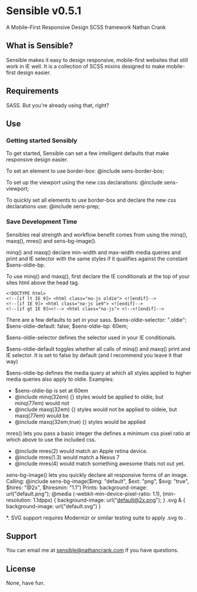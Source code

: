 # Sensible v0.5.1
A Mobile-First Responsive Design SCSS framework
Nathan Crank

## What is Sensible?
Sensible makes it easy to design responsive, mobile-first websites that still work in IE well. It is a collection of SCSS mixins designed to make mobile-first design easier.

## Requirements
SASS. But you're already using that, right?

## Use
### Getting started Sensibly
To get started, Sensible can set a few intelligent defaults that make responsive design easier.

To set an element to use border-box:
@include sens-border-box;

To set up the viewport using the new css declarations:
@include sens-viewport;

To quickly set all elements to use border-box and declare the new css declarations use:
@include sens-prep;

### Save Development Time
Sensibles real strength and workflow benefit comes from using the minq(), maxq(), mres() and sens-bg-image().

minq() and maxq() declare min-width and max-width media queries and print and IE selector with the same styles if it qualifies against the constant $sens-oldie-bp. 

To use minq() and maxq(), first declare the IE conditionals at the top of your sites html above the head tag.

	<!DOCTYPE html>
	<!--[if lt IE 9]> <html class="no-js oldie"> <![endif]-->
	<!--[if IE 9]> <html class="no-js ie9"> <![endif]-->
	<!--[if gt IE 9]><!--> <html class="no-js"> <!--<![endif]-->

There are a few defaults to set in your sass.
$sens-oldie-selector: ".oldie";
$sens-oldie-default: false;
$sens-oldie-bp: 60em;

$sens-oldie-selector defines the selector used in your IE conditionals.

$sens-oldie-default toggles whether all calls of minq() and maxq() print and IE selector. It is set to false by default (and I recommend you leave it that way)

$sens-oldie-bp defines the media query at which all styles applied to higher media queries also apply to oldie.
Examples:
- $sens-oldie-bp is set at 60em
- @include minq(32em) {} styles would be applied to oldie, but minq(77em) would not
- @include maxq(32em) {} styles would not be applied to oldeie, but maxq(77em) would be
- @include maxq(32em,true) {} styles would be applied

mres() lets you pass a basic integer the defines a minimum css pixel ratio at which above to use the included css.
- @include mres(2) would match an Apple retina device.
- @include mres(1.3) would match a Nexus 7
- @include mres(4) would match something awesome thats not out yet.

sens-bg-image() lets you quickly declare all responsive forms of an image.
Calling:
	@include sens-bg-image($img: "default", $ext: "png", $svg: "true", $hires: "@2x", $hiresmin: "1.1")
Prints:
	background-image: url("default.png");
	@media (-webkit-min-device-pixel-ratio: 1.1), (min-resolution: 1.1dppx) {
		background-image: url("default@2x.png");
	}
	.svg & {
  	background-image: url("default.svg")
	}


*. SVG support requires Modernizr or similar testing suite to apply .svg to <html>.

## Support
You can email me at sensible@nathancrank.com if you have questions.

## License
None, have fun.